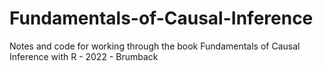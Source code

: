 # Fundamentals-of-Causal-Inference
Notes and code for working through the book Fundamentals of Causal Inference with R - 2022 - Brumback
